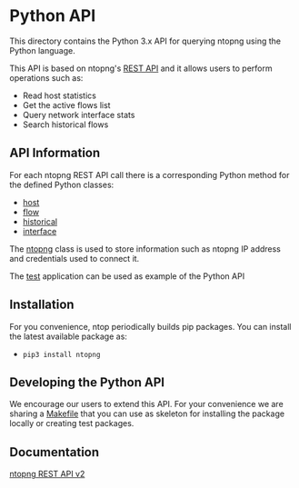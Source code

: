 Python API
==========

This directory contains the Python 3.x API for querying ntopng using the Python language.

This API is based on ntopng's [REST API](https://www.ntop.org/guides/ntopng/api/rest/api_v2.html) and it allows users to perform operations such as:
- Read host statistics
- Get the active flows list
- Query network interface stats
- Search historical flows

API Information
----------------
For each ntopng REST API call there is a corresponding Python method for the defined Python classes:
- [host](ntopng/host.py)
- [flow](ntopng/flow.py)
- [historical](ntopng/historical.py)
- [interface](ntopng/interface.py)

The [ntopng](ntopng/ntopng.py) class is used to store information such as ntopng IP address and credentials used to connect it.

The [test](test.py) application can be used as example of the Python API


Installation
------------
For you convenience, ntop periodically builds pip packages. You can install the latest available package as:
- `pip3 install ntopng`


Developing the Python API
-------------------------
We encourage our users to extend this API. For your convenience we are sharing a [Makefile](Makefile) that you can use as skeleton for installing the package locally or creating test packages.

Documentation
-------------
[ntopng REST API v2](https://www.ntop.org/guides/ntopng/api/rest/api_v2.html)
